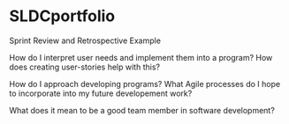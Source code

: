 # SLDCportfolio
Sprint Review and Retrospective Example

How do I interpret user needs and implement them into a program? How does creating 
user-stories help with this?

How do I approach developing programs? What Agile processes do I hope to incorporate
into my future developement work?

What does it mean to be a good team member in software development?